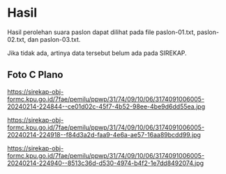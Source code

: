 # Hasil

Hasil perolehan suara paslon dapat dilihat pada file paslon-01.txt, paslon-02.txt, dan paslon-03.txt.

Jika tidak ada, artinya data tersebut belum ada pada SIREKAP.

## Foto C Plano

https://sirekap-obj-formc.kpu.go.id/7fae/pemilu/ppwp/31/74/09/10/06/3174091006005-20240214-224844--ce01d02c-45f7-4b52-98ee-4be9d6dd55ea.jpg

https://sirekap-obj-formc.kpu.go.id/7fae/pemilu/ppwp/31/74/09/10/06/3174091006005-20240214-224918--f84d3a2d-faa9-4e6a-ae57-16aa89bcdd99.jpg

https://sirekap-obj-formc.kpu.go.id/7fae/pemilu/ppwp/31/74/09/10/06/3174091006005-20240214-224940--8513c36d-d530-4974-b4f2-1e7dd8492074.jpg
